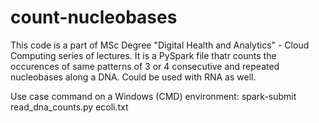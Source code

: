 # count-nucleobases
This code is a part of MSc Degree "Digital Health and Analytics" - Cloud Computing series of lectures. It is a PySpark file thatr counts the occurences of same patterns of 3 or 4 consecutive and repeated nucleobases along a DNA. Could be used with RNA as well. 

Use case command on a Windows (CMD) environment:
spark-submit read_dna_counts.py ecoli.txt
